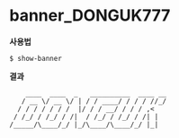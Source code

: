 # banner_DONGUK777

**사용법**
```
$ show-banner
```
**결과**
```
    ____  ____  _   __________  ____ __
   / __ \/ __ \/ | / / ____/ / / / //_/
  / / / / / / /  |/ / / __/ / / / ,<
 / /_/ / /_/ / /|  / /_/ / /_/ / /| |
/_____/\____/_/ |_/\____/\____/_/ |_|
```

